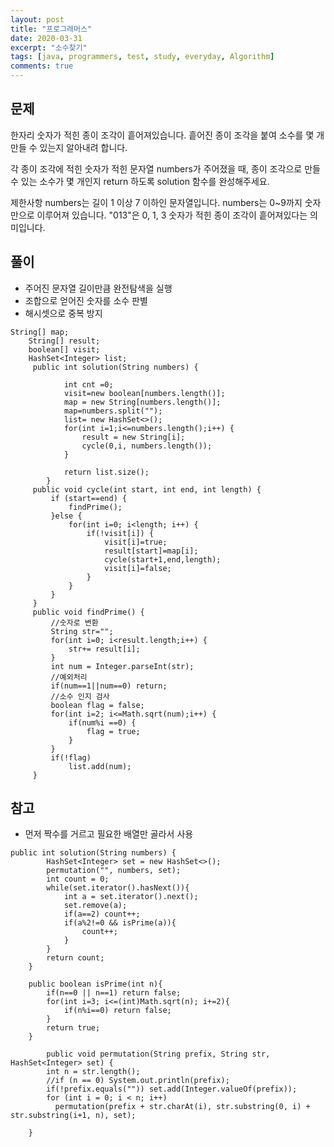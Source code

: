 ```yaml
---
layout: post
title: "프로그래머스"
date: 2020-03-31
excerpt: "소수찾기"
tags: [java, programmers, test, study, everyday, Algorithm]
comments: true
---
```



## 문제

한자리 숫자가 적힌 종이 조각이 흩어져있습니다. 흩어진 종이 조각을 붙여 소수를 몇 개 만들 수 있는지 알아내려 합니다.

각 종이 조각에 적힌 숫자가 적힌 문자열 numbers가 주어졌을 때, 
종이 조각으로 만들 수 있는 소수가 몇 개인지 return 하도록 solution 함수를 완성해주세요.

제한사항
numbers는 길이 1 이상 7 이하인 문자열입니다.
numbers는 0~9까지 숫자만으로 이루어져 있습니다.
"013"은 0, 1, 3 숫자가 적힌 종이 조각이 흩어져있다는 의미입니다.


## 풀이
* 주어진 문자열 길이만큼 완전탐색을 실행
* 조합으로 얻어진 숫자를 소수 판별
* 해시셋으로 중복 방지


```
String[] map;
    String[] result;
    boolean[] visit;
    HashSet<Integer> list;
	 public int solution(String numbers) {
	        
	        int cnt =0;
	        visit=new boolean[numbers.length()];
	        map = new String[numbers.length()];
	        map=numbers.split("");
	        list= new HashSet<>();
	        for(int i=1;i<=numbers.length();i++) {
	        	result = new String[i];
	        	cycle(0,i, numbers.length());
	        }
	        
	        return list.size();
	    }
	 public void cycle(int start, int end, int length) {
		 if (start==end) {
			 findPrime();
		 }else {
			 for(int i=0; i<length; i++) {
				 if(!visit[i]) {
					 visit[i]=true;
					 result[start]=map[i];
					 cycle(start+1,end,length);
					 visit[i]=false;
				 }
			 }
		 }
	 }
	 public void findPrime() {
		 //숫자로 변환
		 String str="";
		 for(int i=0; i<result.length;i++) {
			 str+= result[i];
		 }
		 int num = Integer.parseInt(str);
		 //예외처리
		 if(num==1||num==0) return;
		 //소수 인지 검사
		 boolean flag = false;
		 for(int i=2; i<=Math.sqrt(num);i++) {
			 if(num%i ==0) {
				 flag = true;
			 }
		 }
		 if(!flag)
			 list.add(num);
	 }
```


## 참고
* 먼저 짝수를 거르고 필요한 배열만 골라서 사용


```
public int solution(String numbers) {
        HashSet<Integer> set = new HashSet<>();
        permutation("", numbers, set);
        int count = 0;
        while(set.iterator().hasNext()){
            int a = set.iterator().next();
            set.remove(a);
            if(a==2) count++;
            if(a%2!=0 && isPrime(a)){
                count++;
            }
        }        
        return count;
    }

    public boolean isPrime(int n){
        if(n==0 || n==1) return false;
        for(int i=3; i<=(int)Math.sqrt(n); i+=2){
            if(n%i==0) return false;
        }
        return true;
    }

        public void permutation(String prefix, String str, HashSet<Integer> set) {
        int n = str.length();
        //if (n == 0) System.out.println(prefix);
        if(!prefix.equals("")) set.add(Integer.valueOf(prefix));
        for (int i = 0; i < n; i++)
          permutation(prefix + str.charAt(i), str.substring(0, i) + str.substring(i+1, n), set);

    }
```

